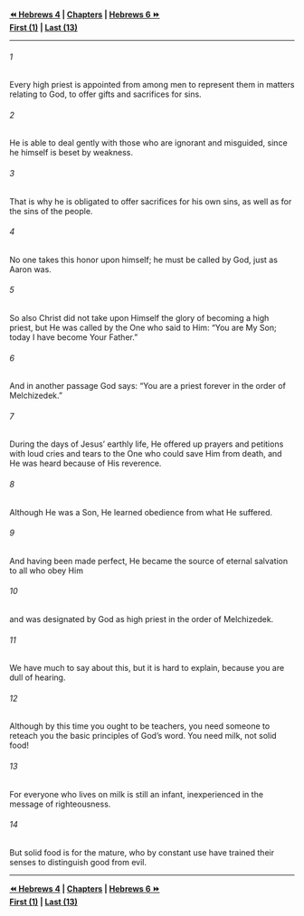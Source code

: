   
**[⏪ Hebrews 4](./Hebrews%204.md) | [Chapters](./_index.md) | [Hebrews 6 ⏩](./Hebrews%206.md)**  
**[First (1)](./Hebrews%201.md) | [Last (13)](./Hebrews%2013.md)**  
  
---  
  
###### 1  
Every high priest is appointed from among men to represent them in matters relating to God, to offer gifts and sacrifices for sins.  
  
###### 2  
He is able to deal gently with those who are ignorant and misguided, since he himself is beset by weakness.  
  
###### 3  
That is why he is obligated to offer sacrifices for his own sins, as well as for the sins of the people.  
  
###### 4  
No one takes this honor upon himself; he must be called by God, just as Aaron was.  
  
###### 5  
So also Christ did not take upon Himself the glory of becoming a high priest, but He was called by the One who said to Him: “You are My Son; today I have become Your Father.”  
  
###### 6  
And in another passage God says: “You are a priest forever in the order of Melchizedek.”  
  
###### 7  
During the days of Jesus’ earthly life, He offered up prayers and petitions with loud cries and tears to the One who could save Him from death, and He was heard because of His reverence.  
  
###### 8  
Although He was a Son, He learned obedience from what He suffered.  
  
###### 9  
And having been made perfect, He became the source of eternal salvation to all who obey Him  
  
###### 10  
and was designated by God as high priest in the order of Melchizedek.  
  
###### 11  
We have much to say about this, but it is hard to explain, because you are dull of hearing.  
  
###### 12  
Although by this time you ought to be teachers, you need someone to reteach you the basic principles of God’s word. You need milk, not solid food!  
  
###### 13  
For everyone who lives on milk is still an infant, inexperienced in the message of righteousness.  
  
###### 14  
But solid food is for the mature, who by constant use have trained their senses to distinguish good from evil.  
  
  
---  
  
**[⏪ Hebrews 4](./Hebrews%204.md) | [Chapters](./_index.md) | [Hebrews 6 ⏩](./Hebrews%206.md)**  
**[First (1)](./Hebrews%201.md) | [Last (13)](./Hebrews%2013.md)**  
  
